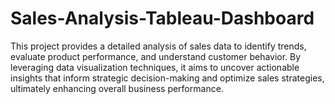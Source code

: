 # Sales-Analysis-Tableau-Dashboard
This project provides a detailed analysis of sales data to identify trends, evaluate product performance, and understand customer behavior. By leveraging data visualization techniques, it aims to uncover actionable insights that inform strategic decision-making and optimize sales strategies, ultimately enhancing overall business performance.
